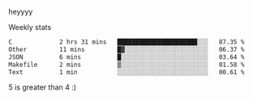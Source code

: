 heyyyy

Weekly stats
<!--START_SECTION:waka-->

```txt
C             2 hrs 31 mins   ██████████████████████░░░   87.35 %
Other         11 mins         █▓░░░░░░░░░░░░░░░░░░░░░░░   06.37 %
JSON          6 mins          █░░░░░░░░░░░░░░░░░░░░░░░░   03.64 %
Makefile      2 mins          ▒░░░░░░░░░░░░░░░░░░░░░░░░   01.58 %
Text          1 min           ░░░░░░░░░░░░░░░░░░░░░░░░░   00.61 %
```

<!--END_SECTION:waka-->
5 is greater than 4 :)
